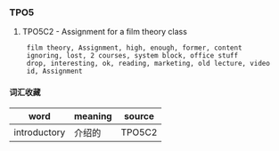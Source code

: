 
### TPO5

1. TPO5C2 - Assignment for a film theory class

        film theory, Assignment, high, enough, former, content
        ignoring, lost, 2 courses, system block, office stuff
        drop, interesting, ok, reading, marketing, old lecture, video
        id, Assignment

#### 词汇收藏
word|meaning|source
--|--|--
introductory|介绍的|TPO5C2
